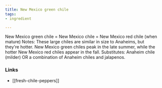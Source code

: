 ```yaml
---
title: New Mexico green chile
tags:
- ingredient

---
```

New Mexico green chile = New Mexico chile = New Mexico red chile (when mature) Notes: These large chiles are similar in size to Anaheims, but they're hotter. New Mexico green chiles peak in the late summer, while the hotter New Mexico red chiles appear in the fall. Substitutes: Anaheim chile (milder) OR a combination of Anaheim chiles and jalapenos.

### Links

* [[fresh-chile-peppers]]
